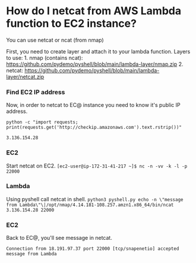 # How do I netcat from AWS Lambda function to  EC2 instance?
You can use netcat or ncat (from nmap)

First, you need to create layer and attach it to your lambda function.
Layers to use:
        1. nmap (contains ncat): https://github.com/pydemo/pyshell/blob/main/lambda-layer/nmap.zip
        2. netcat: https://github.com/pydemo/pyshell/blob/main/lambda-layer/netcat.zip
    


### Find EC2 IP address
Now, in order to netcat to EC@ instance you need to know it's public IP address.

`python -c "import requests; print(requests.get('http://checkip.amazonaws.com').text.rstrip())"`
```
3.136.154.28
```

### EC2
Start netcat on EC2.
```[ec2-user@ip-172-31-41-217 ~]$ nc -n -vv -k -l -p  22000```


### Lambda
Using pyshell call netcat in shell.
`python3 pyshell.py echo -n \"message from Lambda\"\|/opt/nmap/4.14.181-108.257.amzn1.x86_64/bin/ncat 3.136.154.28 22000`


### EC2
Back to EC@, you'll see message in netcat.
```
Connection from 18.191.97.37 port 22000 [tcp/snapenetio] accepted
message from Lambda
```
